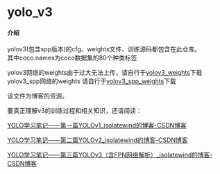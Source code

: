 # yolo_v3

#### 介绍

yolov3(包含spp版本)的cfg、weights文件、训练源码都包含在此仓库。
\
其中coco.names为coco数据集的80个种类标签

yolov3网络的weights由于过大无法上传，请自行于[yolov3_weights](https://pjreddie.com/media/files/yolov3.weights)下载
\
yolov3_spp网络的weights 请自行于[yolov3_spp_weights](https://pjreddie.com/media/files/yolov3-spp.weights)下载


该文件为博客的资源。

要真正理解v3的训练过程和相关知识，还请阅读：

[YOLO学习笔记——第一篇YOLOv1_isolatewind的博客-CSDN博客](https://blog.csdn.net/qq_43578237/article/details/123420997)

[YOLO学习笔记——第二篇YOLOv2_isolatewind的博客-CSDN博客](https://blog.csdn.net/qq_43578237/article/details/123436360)

[YOLO学习笔记——第三篇YOLOv3（含FPN网络解析）_isolatewind的博客-CSDN博客](https://blog.csdn.net/qq_43578237/article/details/123469128)